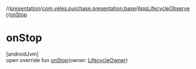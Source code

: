 //[presentation](../../../index.md)/[com.veles.purchase.presentation.base](../index.md)/[AppLifecycleObserver](index.md)/[onStop](on-stop.md)

# onStop

[androidJvm]\
open override fun [onStop](on-stop.md)(owner: [LifecycleOwner](https://developer.android.com/reference/kotlin/androidx/lifecycle/LifecycleOwner.html))
